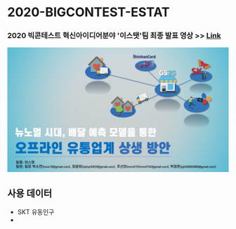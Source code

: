 # 2020-BIGCONTEST-ESTAT

### 2020 빅콘테스트 혁신아이디어분야 '이스탯'팀 최종 발표 영상 >> [Link][presentation-link]
[presentation-link]: https://youtu.be/32Y5Vtngc-Y?t=5131


![image-1](./Image/1.jpg)

## 사용 데이터
- SKT 유동인구
- 
